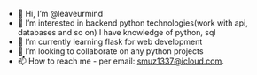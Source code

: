 - 👋 Hi, I’m @leaveurmind
- 👀 I’m interested in backend python technologies(work with api, databases and so on)
  I have knowledge of python, sql
- 🌱 I’m currently learning flask for web development
- 💞️ I’m looking to collaborate on any python projects
- 📫 How to reach me - per email: smuz1337@icloud.com.

<!---
leaveurmind/leaveurmind is a ✨ special ✨ repository because its `README.md` (this file) appears on your GitHub profile.
You can click the Preview link to take a look at your changes.
--->
